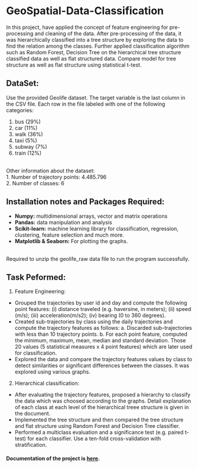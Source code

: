 # GeoSpatial-Data-Classification

In this project, have applied the concept of feature engineering for pre-processing and cleaning of the data. After pre-processing of the data, it was hierarchically classified into a tree structure by exploring the data to find the relation among the classes. Further applied classification algorithm such as Random Forest, Decision Tree on the hierarchical tree structure classified data as well as flat structured data. Compare model for tree structure as well as flat structure using statistical t-test.

DataSet:
--------
Use the provided Geolife dataset. The target variable is the last column in the CSV file. Each row in the file labeled with one of the following categories:
1. bus (29%)
2. car (11%)
3. walk (36%)
4. taxi (5%)
5. subway (7%)
6. train (12%)
<br />
Other information about the dataset: <br />
1. Number of trajectory points: 4.485.796<br />
2. Number of classes: 6

Installation notes and Packages Required:
-----------------------------------------
* **Numpy:** multidimensional arrays, vector and matrix operations
* **Pandas:** data manipulation and analysis
* **Scikit-learn:** machine learning library for classification, regression, clustering, feature selection and much more.
* **Matplotlib & Seaborn:** For plotting the graphs.

<br />
Required to unzip the geolife_raw data file to run the program successfully.

Task Peformed:
--------------

1. Feature Engineering:
  * Grouped the trajectories by user id and day and compute the following point features: (i) distance traveled (e.g. haversine, in meters); (ii) speed (m/s); (iii) acceleration(m/s2); (iv) bearing (0 to 360 degrees).
  * Created sub-trajectories by class using the daily trajectories and compute the trajectory features as follows:
      a. Discarded sub-trajectories with less than 10 trajectory points.
      b. For each point feature, computed the minimum, maximum, mean, median and standard deviation. Those 20 values (5 statistical measures x 4 point features) which are later used for classification.
  * Explored the data and compare the trajectory features values by class to detect similarities or significant differences between the classes. It was explored using various graphs.
  
2. Hierarchical classification:
  * After evaluating the trajectory features, proposed a hierarchy to classify the data which was choosed according to the graphs. Detail explanation of each class at each level of the hierarchical treee structure is given in the document.
  * Implemented the tree structure and then compared the tree structure and flat structure using Random Forest and Decision Tree classifier.
  * Performed a multiclass evaluation and a significance test (e.g. paired t-test) for each classifier. Use a ten-fold cross-validation with stratification.

       
#### Documentation of the project is [here](https://github.com/dalalbhargav07/Dalhousie---Machine-Learning-with-Big-Data/blob/master/Project%20-%20GeoSpatial%20Data%20Classification/Project%20Report_Bhargav%20Dalal_B00785773.pdf).


